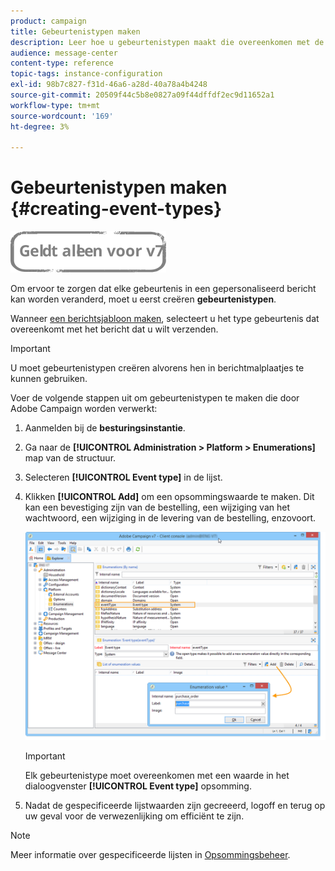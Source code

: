 ```yaml
---
product: campaign
title: Gebeurtenistypen maken
description: Leer hoe u gebeurtenistypen maakt die overeenkomen met de transactiemeldingen die u in Adobe Campaign Classic wilt verzenden.
audience: message-center
content-type: reference
topic-tags: instance-configuration
exl-id: 98b7c827-f31d-46a6-a28d-40a78a4b4248
source-git-commit: 20509f44c5b8e0827a09f44dffdf2ec9d11652a1
workflow-type: tm+mt
source-wordcount: '169'
ht-degree: 3%

---
```


# Gebeurtenistypen maken {#creating-event-types}

![](../../assets/v7-only.svg)

Om ervoor te zorgen dat elke gebeurtenis in een gepersonaliseerd bericht kan worden veranderd, moet u eerst creëren **gebeurtenistypen**.

Wanneer [een berichtsjabloon maken](../../message-center/using/creating-the-message-template.md), selecteert u het type gebeurtenis dat overeenkomt met het bericht dat u wilt verzenden.

>[!IMPORTANT]
>
>U moet gebeurtenistypen creëren alvorens hen in berichtmalplaatjes te kunnen gebruiken.

Voer de volgende stappen uit om gebeurtenistypen te maken die door Adobe Campaign worden verwerkt:

1. Aanmelden bij de **besturingsinstantie**.

1. Ga naar de **[!UICONTROL Administration > Platform > Enumerations]** map van de structuur.

1. Selecteren **[!UICONTROL Event type]** in de lijst.

1. Klikken **[!UICONTROL Add]** om een opsommingswaarde te maken. Dit kan een bevestiging zijn van de bestelling, een wijziging van het wachtwoord, een wijziging in de levering van de bestelling, enzovoort.

   ![](assets/messagecenter_eventtype_enum_001.png)

   >[!IMPORTANT]
   >
   >Elk gebeurtenistype moet overeenkomen met een waarde in het dialoogvenster **[!UICONTROL Event type]** opsomming.

1. Nadat de gespecificeerde lijstwaarden zijn gecreeerd, logoff en terug op uw geval voor de verwezenlijking om efficiënt te zijn.

>[!NOTE]
>
>Meer informatie over gespecificeerde lijsten in [Opsommingsbeheer](../../platform/using/managing-enumerations.md).


